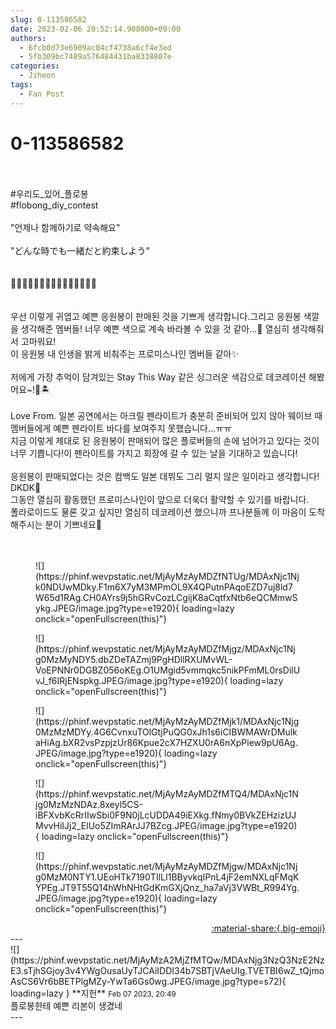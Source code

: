 ```yaml
---
slug: 0-113586582
date: 2023-02-06 20:52:14.908000+09:00
authors:
  - 6fcb0d73e6909ac04cf4738a6cf4e3ed
  - 5fb309bc7489a576484431ba8338807e
categories:
  - Jiheon
tags:
  - Fan Post
---
```


# 0-113586582

<div class="post-container" markdown="1">
<div class="content-container md-sidebar__scrollwrap" markdown="1">

<br><br>\#우리도_있어_플로봉 <br>\#flobong_diy_contest <br><br>"언제나 함께하기로 약속해요"<br><br>"どんな時でも一緒だと約束しよう"<br><br><br>💙💙💙💙💙💙💙💙💙💙💙💙💙💙💙<br><br><br>우선 이렇게 귀엽고 예쁜 응원봉이 판매된 것을 기쁘게 생각합니다.그리고 응원봉 색깔을 생각해준 멤버들! 너무 예쁜 색으로 계속 바라볼 수 있을 것 같아...🥺 열심히 생각해줘서 고마워요! <br>이 응원봉 내 인생을 밝게 비춰주는 프로미스나인 멤버들 같아✨<br><br>저에게 가장 추억이 담겨있는 Stay This Way 같은 싱그러운 색감으로 데코레이션 해봤어요~!🐬🏝<br><br>Love From. 일본 공연에서는 아크릴 펜라이트가 충분히 준비되어 있지 않아 웨이브 때 멤버들에게 예쁜 펜라이트 바다를 보여주지 못했습니다…ㅠㅠ<br>지금 이렇게 제대로 된 응원봉이 판매되어 많은 플로버들의 손에 넘어가고 있다는 것이 너무 기쁩니다!이 펜라이트를 가지고 회장에 갈 수 있는 날을 기대하고 있습니다!<br><br>응원봉이 판매되었다는 것은 컴백도 일본 데뷔도 그리 멀지 않은 일이라고 생각합니다! DKDK💖<br>그동안 열심히 활동했던 프로미스나인이 앞으로 더욱더 활약할 수 있기를 바랍니다.<br>폴라로이드도 물론 갖고 싶지만 열심히 데코레이션 했으니까 프나분들께 이 마음이 도착해주시는 분이 기쁘네요🥰<br><br><br>
<figure markdown="1">
![](https://phinf.wevpstatic.net/MjAyMzAyMDZfNTUg/MDAxNjc1Njk0NDUwMDky.F1m6X7yM3MPmOL9X4QPutnPAqoEZD7uj8ld7W65d1RAg.CH0AYrs9j5hGRvCozLCgijK8aCqtfxNtb6eQCMmwSykg.JPEG/image.jpg?type=e1920){ loading=lazy onclick="openFullscreen(this)"}
</figure>

<figure markdown="1">
![](https://phinf.wevpstatic.net/MjAyMzAyMDZfMjgz/MDAxNjc1Njg0MzMyNDY5.dbZDeTAZmj9PgHDllRXUMvWL-VoEPNNr0DGBZ056oKEg.O1UMgid5vmmqkc5nikPFmML0rsDilUvJ_f6IRjENspkg.JPEG/image.jpg?type=e1920){ loading=lazy onclick="openFullscreen(this)"}
</figure>

<figure markdown="1">
![](https://phinf.wevpstatic.net/MjAyMzAyMDZfMjk1/MDAxNjc1Njg0MzMzMDYy.4G6CvnxuTOlGtjPuQG0xJh1s6iCIBWMAWrDMulkaHiAg.bXR2vsPzpjzUr86Kpue2cX7HZXU0rA6nXpPiew9pU6Ag.JPEG/image.jpg?type=e1920){ loading=lazy onclick="openFullscreen(this)"}
</figure>

<figure markdown="1">
![](https://phinf.wevpstatic.net/MjAyMzAyMDZfMTQ4/MDAxNjc1Njg0MzMzNDAz.8xeyl5CS-iBFXvbKcRrIIwSbi0F9N0jLcUDDA49iEXkg.fNmy0BVkZEHzizUJMvvHiIJj2_ElUo5ZImRArJJ7BZcg.JPEG/image.jpg?type=e1920){ loading=lazy onclick="openFullscreen(this)"}
</figure>

<figure markdown="1">
![](https://phinf.wevpstatic.net/MjAyMzAyMDZfMjgw/MDAxNjc1Njg0MzM0NTY1.UEoHTk7190TIlLI1BByvkqIPnL4jF2emNXLqFMqKYPEg.JT9T55Q14hWhNHtGdKmGXjQnz_ha7aVj3VWBt_R994Yg.JPEG/image.jpg?type=e1920){ loading=lazy onclick="openFullscreen(this)"}
</figure>


</div>
</div>

<div style="text-align: right;" markdown="1">
<a href="https://weverse.io/fromis9/fanpost/0-113586582" style="text-align: right;">:material-share:{.big-emoji}</a>
</div>
---

<div class="comments-container md-sidebar__scrollwrap" markdown="1">
<div class="comment" markdown="1">
<div class='id-container' markdown="1">
![](https://phinf.wevpstatic.net/MjAyMzA2MjZfMTQw/MDAxNjg3NzQ3NzE2NzE3.sTjhSGjoy3v4YWgOusaUyTJCAiIDDI34b7SBTjVAeUIg.TVETBI6wZ_tQjmoAsCS6Vr6bBETPlgMZy-YwTa6Gs0wg.JPEG/image.jpg?type=s72){ loading=lazy }
**<span class="artist">지헌</span>** <small>Feb 07 2023, 20:49</small><br>
</div>
<div class='comment-body' markdown="1">
플로봉한테 예쁜 리본이 생겼네
</div>
</div>
</div>
---
